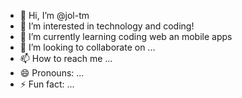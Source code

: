 - 👋 Hi, I’m @jol-tm
- 👀 I’m interested in technology and coding!
- 🌱 I’m currently learning coding web an mobile apps
- 💞️ I’m looking to collaborate on ...
- 📫 How to reach me ...
- 😄 Pronouns: ...
- ⚡ Fun fact: ...

<!---
jol-tm/jol-tm is a ✨ special ✨ repository because its `README.md` (this file) appears on your GitHub profile.
You can click the Preview link to take a look at your changes.
--->

